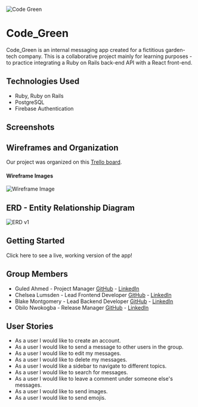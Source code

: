 ![Code Green](https://i.imgur.com/0eRSOft.jpg)

# Code_Green

Code_Green is an internal messaging app created for a fictitious garden-tech company. This is a collaborative project mainly for learning purposes - to practice integrating a Ruby on Rails back-end API with a React front-end.


## Technologies Used
* Ruby, Ruby on Rails
* PostgreSQL
* Firebase Authentication

## Screenshots

## Wireframes and Organization

Our project was organized on this [Trello board](https://trello.com/b/oMP3lmGH/project-4-garden-tech).

#### Wireframe Images

![Wireframe Image](https://i.imgur.com/V2XfHtP.png)

## ERD - Entity Relationship Diagram

![ERD v1](https://i.imgur.com/UVh3Obc.png)

## Getting Started
Click here to see a live, working version of the app!

## Group Members
* Guled Ahmed - Project Manager [GitHub](https://github.com/gguleid) - [LinkedIn](https://www.linkedin.com/in/guled-ahmed-38a69055/)
* Chelsea Lumsden - Lead Frontend Developer [GitHub](https://github.com/clums19) - [LinkedIn](https://www.linkedin.com/in/chelsea-lumsden-112623210/)
* Blake Montgomery - Lead Backend Developer [GitHub](https://github.com/montblake) - [LinkedIn](https://www.linkedin.com/in/blake-montgomery312/)
* Obilo Nwokogba - Release Manager [GitHub](https://github.com/obi-nwokogba) - [LinkedIn](https://www.linkedin.com/in/obi-nwokogba/)

## User Stories
* As a user I would like to create an account.
* As a user I would like to send a message to other users in the group.
* As a user I would like to edit my messages.
* As a user I would like to delete my messages.
* As a user I would like a sidebar to navigate to different topics.
* As a user I would like to search for messages.
* As a user I would like to leave a comment under someone else's messages.
* As a user I would like to send images.
* As a user I would like to send emojis.